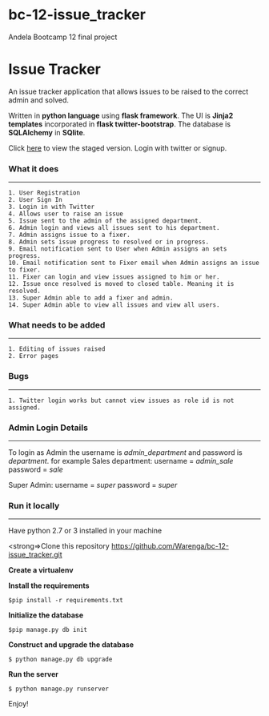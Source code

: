 # bc-12-issue_tracker
Andela Bootcamp 12 final project

# Issue Tracker

An issue tracker application that allows issues to be raised to the correct admin and solved.

Written in <strong>python language</strong> using <strong>flask framework</strong>. The UI is <strong>Jinja2 templates</strong> incorporated in <strong>flask twitter-bootstrap</strong>. The database is <strong>SQLAlchemy</strong> in <strong>SQlite</strong>.


Click <a href="http://saulu.herokuapp.com"> here</a> to view the staged version. Login with twitter or signup.


### What it does
------------------------------------------------

	1. User Registration
	2. User Sign In
	3. Login in with Twitter 
	4. Allows user to raise an issue
	5. Issue sent to the admin of the assigned department.
	6. Admin login and views all issues sent to his department.
	7. Admin assigns issue to a fixer.
	8. Admin sets issue progress to resolved or in progress.
	9. Email notification sent to User when Admin assigns an sets progress.
	10. Email notification sent to Fixer email when Admin assigns an issue to fixer.
	11. Fixer can login and view issues assigned to him or her.
	12. Issue once resolved is moved to closed table. Meaning it is resolved.
	13. Super Admin able to add a fixer and admin.
	14. Super Admin able to view all issues and view all users. 

### What needs to be added
----------------------------------------------

	1. Editing of issues raised
	2. Error pages

### Bugs
----------------------------------------------
	
	1. Twitter login works but cannot view issues as role id is not assigned.

### Admin Login Details
----------------------------------------------
To login as Admin the username is <i>admin_department</i> and password is <i>department</i>.
for example Sales department: username = <i>admin_sale</i> password = <i>sale</i>

Super Admin:
username = <i>super</i>
password = <i>super</i>
	

### Run it locally
--------------------------------------------------
Have python 2.7 or 3 installed in your machine

<strong=>Clone this repository</strong>
	https://github.com/Warenga/bc-12-issue_tracker.git

<strong>Create a virtualenv</strong>

<strong>Install the requirements</strong>

	$pip install -r requirements.txt

<strong>Initialize the database</strong>

	$pip manage.py db init

<strong>Construct and upgrade the database</strong>

	$ python manage.py db upgrade

<strong>Run the server</strong>

	$ python manage.py runserver
	

Enjoy!


		

